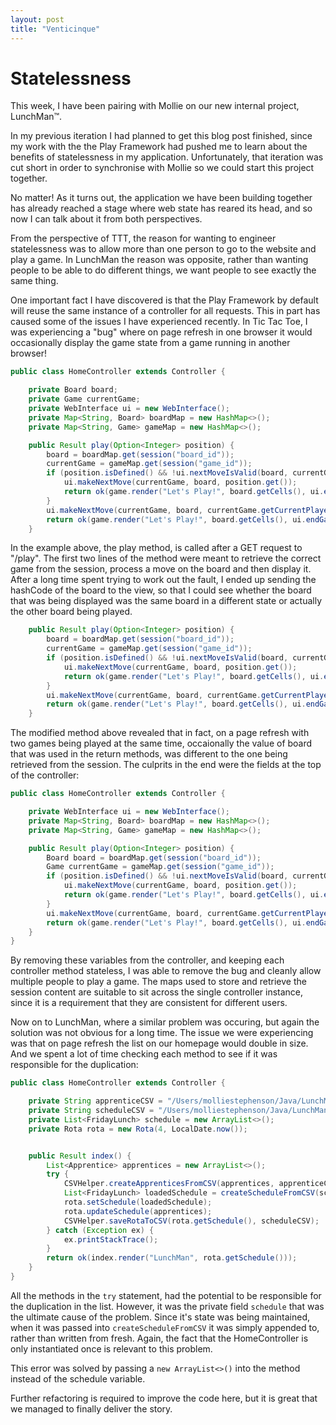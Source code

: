 ```yaml
---
layout: post
title: "Venticinque"
---
```


# Statelessness

This week, I have been pairing with Mollie on our new internal project, LunchMan&trade;.

In my previous iteration I had planned to get this blog post finished, since my
work with the the Play Framework had pushed me to learn about the benefits of
statelessness in my application. Unfortunately, that iteration was cut short
in order to synchronise with Mollie so we could start this project together.

No matter! As it turns out, the application we have been building together has
already reached a stage where web state has reared its head, and so now I can
talk about it from both perspectives. 

From the perspective of TTT, the reason for wanting to engineer statelessness
was to allow more than one person to go to the website and play a game. In
LunchMan the reason was opposite, rather than wanting people to be able to do
different things, we want people to see exactly the same thing.

One important fact I have discovered is that the Play Framework by default will
reuse the same instance of a controller for all requests. This in part has
caused some of the issues I have experienced recently. In Tic Tac Toe, I was
experiencing a "bug" where on page refresh in one browser it would occasionally
display the game state from a game running in another browser!

```java
public class HomeController extends Controller {

    private Board board;
    private Game currentGame;
    private WebInterface ui = new WebInterface();
    private Map<String, Board> boardMap = new HashMap<>();
    private Map<String, Game> gameMap = new HashMap<>();

    public Result play(Option<Integer> position) {
        board = boardMap.get(session("board_id"));
        currentGame = gameMap.get(session("game_id"));
        if (position.isDefined() && !ui.nextMoveIsValid(board, currentGame.getCurrentPlayer().choosePosition(board))) {
            ui.makeNextMove(currentGame, board, position.get());
            return ok(game.render("Let's Play!", board.getCells(), ui.endGame(board), currentGame.isOver(board)));
        }
        ui.makeNextMove(currentGame, board, currentGame.getCurrentPlayer().choosePosition(board));
        return ok(game.render("Let's Play!", board.getCells(), ui.endGame(board), currentGame.isOver(board)));
    }
```

In the example above, the play method, is called after a GET request to
"/play". The first two lines of the method were meant to retrieve the correct
game from the session, process a move on the board and then display it. After
a long time spent trying to work out the fault, I ended up sending the hashCode
of the board to the view, so that I could see whether the board that was being
displayed was the same board in a different state or actually the other board
being played. 

```java
    public Result play(Option<Integer> position) {
        board = boardMap.get(session("board_id"));
        currentGame = gameMap.get(session("game_id"));
        if (position.isDefined() && !ui.nextMoveIsValid(board, currentGame.getCurrentPlayer().choosePosition(board))) {
            ui.makeNextMove(currentGame, board, position.get());
            return ok(game.render("Let's Play!", board.getCells(), ui.endGame(board), currentGame.isOver(board), Integer.toString(board.hashCode())));
        }
        ui.makeNextMove(currentGame, board, currentGame.getCurrentPlayer().choosePosition(board));
        return ok(game.render("Let's Play!", board.getCells(), ui.endGame(board), currentGame.isOver(board), Integer.toString(board.hashCode())));
    }
```

The modified method above revealed that in fact, on a page refresh with two
games being played at the same time, occaionally the value of board that was
used in the return methods, was different to the one being retrieved from the
session. The culprits in the end were the fields at the top of the controller:

```java
public class HomeController extends Controller {

    private WebInterface ui = new WebInterface();
    private Map<String, Board> boardMap = new HashMap<>();
    private Map<String, Game> gameMap = new HashMap<>();

    public Result play(Option<Integer> position) {
        Board board = boardMap.get(session("board_id"));
        Game currentGame = gameMap.get(session("game_id"));
        if (position.isDefined() && !ui.nextMoveIsValid(board, currentGame.getCurrentPlayer().choosePosition(board))) {
            ui.makeNextMove(currentGame, board, position.get());
            return ok(game.render("Let's Play!", board.getCells(), ui.endGame(board), currentGame.isOver(board), Integer.toString(board.hashCode())));
        }
        ui.makeNextMove(currentGame, board, currentGame.getCurrentPlayer().choosePosition(board));
        return ok(game.render("Let's Play!", board.getCells(), ui.endGame(board), currentGame.isOver(board), Integer.toString(board.hashCode())));
    }
}
```

By removing these variables from the controller, and keeping each controller method
stateless, I was able to remove the bug and cleanly allow multiple people to
play a game. The maps used to store and retrieve the session content are
suitable to sit across the single controller instance, since it is
a requirement that they are consistent for different users. 

Now on to LunchMan, where a similar problem was occuring, but again the
solution was not obvious for a long time. The issue we were experiencing was
that on page refresh the list on our homepage would double in size. And we
spent a lot of time checking each method to see if it was responsible for the
duplication:

```java
public class HomeController extends Controller {

    private String apprenticeCSV = "/Users/molliestephenson/Java/LunchMan/csvs/apprentices.csv";
    private String scheduleCSV = "/Users/molliestephenson/Java/LunchMan/csvs/schedule.csv";
    private List<FridayLunch> schedule = new ArrayList<>();
    private Rota rota = new Rota(4, LocalDate.now());


    public Result index() {
        List<Apprentice> apprentices = new ArrayList<>();
        try {
            CSVHelper.createApprenticesFromCSV(apprentices, apprenticeCSV);
            List<FridayLunch> loadedSchedule = createScheduleFromCSV(schedule, scheduleCSV);
            rota.setSchedule(loadedSchedule);
            rota.updateSchedule(apprentices);
            CSVHelper.saveRotaToCSV(rota.getSchedule(), scheduleCSV);
        } catch (Exception ex) {
            ex.printStackTrace();
        }
        return ok(index.render("LunchMan", rota.getSchedule()));
    }
}
```
All the methods in the `try` statement, had the potential to be responsible for
the duplication in the list. However, it was the private field `schedule` that
was the ultimate cause of the problem. Since it's state was being maintained,
when it was passed into `createScheduleFromCSV` it was simply appended to,
rather than written from fresh. Again, the fact that the HomeController is only
instantiated once is relevant to this problem. 

This error was solved by passing a `new ArrayList<>()` into the method instead
of the schedule variable. 

Further refactoring is required to improve the code here, but it is great that
we managed to finally deliver the story. 


